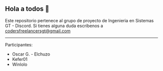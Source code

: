 ## Hola a todos 👋

Este repositorio pertenece al grupo de proyecto de Ingenieria en Sistemas GT - Discord.
Si tienes alguna duda escríbenos a codersfreelancersgt@gmail.com

---------------------------

Participantes:
- Oscar G. - Elchuzo
- Kefer01
- Winlolo

<!--

🙋‍♀️ A short introduction - what is your organization all about?
🌈 Contribution guidelines - how can the community get involved?
👩‍💻 Useful resources - where can the community find your docs? Is there anything else the community should know?
🍿 Fun facts - what does your team eat for breakfast?
🧙 Remember, you can do mighty things with the power of [Markdown](https://docs.github.com/github/writing-on-github/getting-started-with-writing-and-formatting-on-github/basic-writing-and-formatting-syntax)
-->
